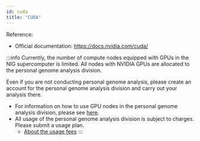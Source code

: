 ```yaml
---
id: cuda
title: "CUDA"
---
```



Reference: 
- Official documentation: https://docs.nvidia.com/cuda/


:::info
Currently, the number of compute nodes equipped with GPUs in the NIG supercomputer is limited. All nodes with NVIDIA GPUs are allocated to the personal genome analysis division.

Even if you are not conducting personal genome analysis, please create an account for the personal genome analysis division and carry out your analysis there.

- For information on how to use GPU nodes in the personal genome analysis division, please see [here](/guides/using_personal_genome_division/GPU_nodes_type2/).
- All usage of the personal genome analysis division is subject to charges. Please submit a usage plan.
    - [About the usage fees](/application/terms_and_policies/terms_of_use_2025/#price-list-revised-on-2025)
:::

